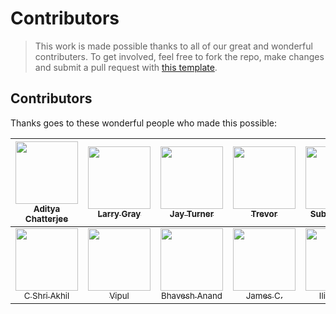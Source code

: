 # Contributors

> This work is made possible thanks to all of our great and wonderful contributers. To get involved, feel free to fork the repo, make changes and submit a pull request with [this template](https://github.com/OpenGenus/vidsum/blob/master/.github/COMMIT_TEMPLATE.md). 

## Contributors

Thanks goes to these wonderful people who made this possible:

<!-- ALL-CONTRIBUTORS-LIST:START - Do not remove or modify this section -->
| [<img src="https://avatars3.githubusercontent.com/u/10634210?v=4" width="100px;"/><br /><sub>Aditya Chatterjee</sub>](https://github.com/AdiChat)<br /> | [<img src="https://avatars1.githubusercontent.com/u/1000117?v=4" width="100px;"/><br /><sub>Larry Gray</sub>](https://github.com/lwgray)<br /> | [<img src="https://avatars1.githubusercontent.com/u/11667059?v=4" width="100px;"/><br /><sub>Jay Turner</sub>](https://github.com/JayTurnr)<br /> | [<img src="https://avatars1.githubusercontent.com/u/934782?v=4" width="100px;"/><br /><sub>Trevor</sub>](https://github.com/grimd34th)<br /> | [<img src="https://avatars2.githubusercontent.com/u/17149476?v=4" width="100px;"/><br /><sub>Subbu Dantu</sub>](https://github.com/subkrish)<br /> | [<img src="https://avatars2.githubusercontent.com/u/16636569?v=4" width="100px;"/><br /><sub>Nikhil Nayak</sub>](https://github.com/codebu5ter)<br /> | 
| :---: | :---: | :---: | :---: | :---: | :---: | 
| [<img src="https://avatars2.githubusercontent.com/u/22165670?v=4&s=400" width="100px;"/><br /><sub>C Shri Akhil</sub>](https://github.com/TheGamer007)<br /> | [<img src="https://avatars3.githubusercontent.com/u/5447064?v=4&s=400" width="100px;"/><br /><sub>Vipul</sub>](https://github.com/vipul-sharma20)<br /> | [<img src="https://avatars3.githubusercontent.com/u/22936570?v=4&s=400" width="100px;"/><br /><sub>Bhavesh Anand</sub>](https://github.com/bhaveshAn)<br /> | [<img src="https://avatars2.githubusercontent.com/u/3661681?v=4&s=400" width="100px;"/><br /><sub>James C.</sub>](https://github.com/JamesMCo)<br /> | [<img src="https://avatars2.githubusercontent.com/u/1561374?v=4&s=400" width="100px;"/><br /><sub>Ilim Ugur</sub>](https://github.com/ilimugur)<br /> |
<!-- ALL-CONTRIBUTORS-LIST:END -->

